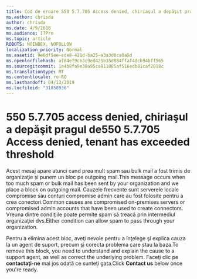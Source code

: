 ```yaml
---
title: Cod de eroare 550 5.7.705 Access denied, chiriaşul a depăşit pragul de
ms.author: chrisda
author: chrisda
ms.date: 4/9/2018
ms.audience: ITPro
ms.topic: article
ROBOTS: NOINDEX, NOFOLLOW
localization_priority: Normal
ms.assetid: 9e6df5ee-ede8-421d-ba25-a3a3d0ca0a5d
ms.openlocfilehash: af84ef9cb3c9ed425b35d884ffaf4dcb94bff565
ms.sourcegitcommit: 1a4b8fa9e38a95ca811085af516edb81caf2018c
ms.translationtype: MT
ms.contentlocale: ro-RO
ms.lasthandoff: 04/13/2019
ms.locfileid: "31858936"
---
```

# <a name="550-57705-access-denied-tenant-has-exceeded-threshold"></a><span data-ttu-id="558d8-102">550 5.7.705 access denied, chiriaşul a depăşit pragul de</span><span class="sxs-lookup"><span data-stu-id="558d8-102">550 5.7.705 Access denied, tenant has exceeded threshold</span></span>

<span data-ttu-id="558d8-103">Acest mesaj apare atunci cand prea mult spam sau bulk mail a fost trimis de organizaţie şi punem un bloc pe outgoing mail.</span><span class="sxs-lookup"><span data-stu-id="558d8-103">This message occurs when too much spam or bulk mail has been sent by your organization and we place a block on outgoing mail.</span></span>
<span data-ttu-id="558d8-104">Cauzele frecvente sunt serverele locale compromise sau conturi compromise admin care au fost folosite pentru a crea conectori.</span><span class="sxs-lookup"><span data-stu-id="558d8-104">Common causes are compromised on-premises servers or compromised admin accounts that have been used to create connectors.</span></span> <span data-ttu-id="558d8-105">Vreuna dintre condiţiile poate permite spam să treacă prin intermediul organizaţiei dvs.</span><span class="sxs-lookup"><span data-stu-id="558d8-105">Either condition can allow spam to pass through your organization.</span></span>

<span data-ttu-id="558d8-106">Pentru a elimina acest bloc, aveţi nevoie pentru a înţelege şi explica cauza la un agent de suport, precum şi corecta problema care stau la baza.</span><span class="sxs-lookup"><span data-stu-id="558d8-106">To remove this block, you need to understand and explain the cause to a support agent, as well as correct the underlying problem.</span></span>
<span data-ttu-id="558d8-107">Faceţi clic pe **contactaţi-ne** mai jos odată ce sunteţi gata.</span><span class="sxs-lookup"><span data-stu-id="558d8-107">Click **Contact us** below once you're ready.</span></span>
